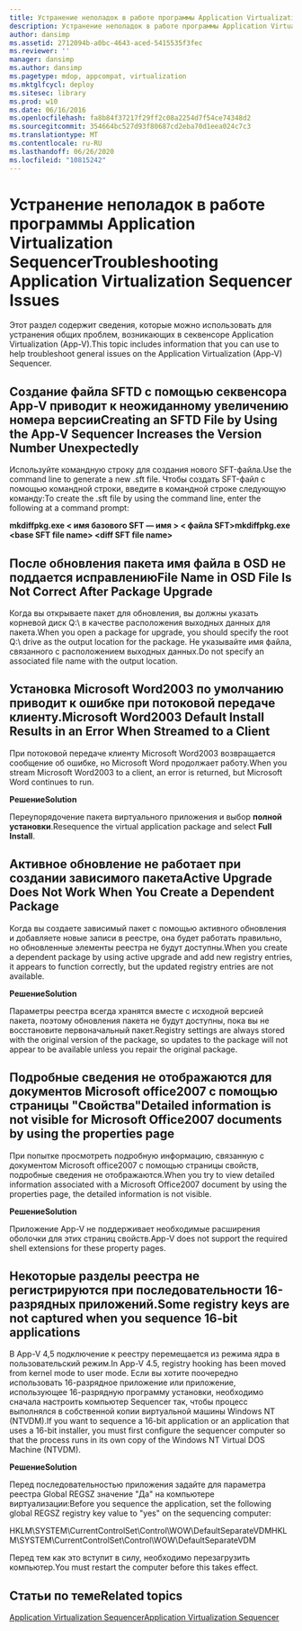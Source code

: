 ```yaml
---
title: Устранение неполадок в работе программы Application Virtualization Sequencer
description: Устранение неполадок в работе программы Application Virtualization Sequencer
author: dansimp
ms.assetid: 2712094b-a0bc-4643-aced-5415535f3fec
ms.reviewer: ''
manager: dansimp
ms.author: dansimp
ms.pagetype: mdop, appcompat, virtualization
ms.mktglfcycl: deploy
ms.sitesec: library
ms.prod: w10
ms.date: 06/16/2016
ms.openlocfilehash: fa8b84f37217f29ff2c08a2254d7f54ce74348d2
ms.sourcegitcommit: 354664bc527d93f80687cd2eba70d1eea024c7c3
ms.translationtype: MT
ms.contentlocale: ru-RU
ms.lasthandoff: 06/26/2020
ms.locfileid: "10815242"
---
```

# <span data-ttu-id="ba013-103">Устранение неполадок в работе программы Application Virtualization Sequencer</span><span class="sxs-lookup"><span data-stu-id="ba013-103">Troubleshooting Application Virtualization Sequencer Issues</span></span>


<span data-ttu-id="ba013-104">Этот раздел содержит сведения, которые можно использовать для устранения общих проблем, возникающих в секвенсоре Application Virtualization (App-V).</span><span class="sxs-lookup"><span data-stu-id="ba013-104">This topic includes information that you can use to help troubleshoot general issues on the Application Virtualization (App-V) Sequencer.</span></span>

## <span data-ttu-id="ba013-105">Создание файла SFTD с помощью секвенсора App-V приводит к неожиданному увеличению номера версии</span><span class="sxs-lookup"><span data-stu-id="ba013-105">Creating an SFTD File by Using the App-V Sequencer Increases the Version Number Unexpectedly</span></span>


<span data-ttu-id="ba013-106">Используйте командную строку для создания нового SFT-файла.</span><span class="sxs-lookup"><span data-stu-id="ba013-106">Use the command line to generate a new .sft file.</span></span> <span data-ttu-id="ba013-107">Чтобы создать SFT-файл с помощью командной строки, введите в командной строке следующую команду:</span><span class="sxs-lookup"><span data-stu-id="ba013-107">To create the .sft file by using the command line, enter the following at a command prompt:</span></span>

**<span data-ttu-id="ba013-108">mkdiffpkg.exe &lt; имя базового SFT — имя &gt; &lt; файла SFT&gt;</span><span class="sxs-lookup"><span data-stu-id="ba013-108">mkdiffpkg.exe &lt;base SFT file name&gt; &lt;diff SFT file name&gt;</span></span>**

## <a href="" id="file-name-in-osd-file-is-not-correct-after-package-upgrade-"></a><span data-ttu-id="ba013-109">После обновления пакета имя файла в OSD не поддается исправлению</span><span class="sxs-lookup"><span data-stu-id="ba013-109">File Name in OSD File Is Not Correct After Package Upgrade</span></span>


<span data-ttu-id="ba013-110">Когда вы открываете пакет для обновления, вы должны указать корневой диск Q:\\ в качестве расположения выходных данных для пакета.</span><span class="sxs-lookup"><span data-stu-id="ba013-110">When you open a package for upgrade, you should specify the root Q:\\ drive as the output location for the package.</span></span> <span data-ttu-id="ba013-111">Не указывайте имя файла, связанного с расположением выходных данных.</span><span class="sxs-lookup"><span data-stu-id="ba013-111">Do not specify an associated file name with the output location.</span></span>

## <span data-ttu-id="ba013-112">Установка Microsoft Word2003 по умолчанию приводит к ошибке при потоковой передаче клиенту.</span><span class="sxs-lookup"><span data-stu-id="ba013-112">Microsoft Word2003 Default Install Results in an Error When Streamed to a Client</span></span>


<span data-ttu-id="ba013-113">При потоковой передаче клиенту Microsoft Word2003 возвращается сообщение об ошибке, но Microsoft Word продолжает работу.</span><span class="sxs-lookup"><span data-stu-id="ba013-113">When you stream Microsoft Word2003 to a client, an error is returned, but Microsoft Word continues to run.</span></span>

**<span data-ttu-id="ba013-114">Решение</span><span class="sxs-lookup"><span data-stu-id="ba013-114">Solution</span></span>**

<span data-ttu-id="ba013-115">Переупорядочение пакета виртуального приложения и выбор **полной установки**.</span><span class="sxs-lookup"><span data-stu-id="ba013-115">Resequence the virtual application package and select **Full Install**.</span></span>

## <span data-ttu-id="ba013-116">Активное обновление не работает при создании зависимого пакета</span><span class="sxs-lookup"><span data-stu-id="ba013-116">Active Upgrade Does Not Work When You Create a Dependent Package</span></span>


<span data-ttu-id="ba013-117">Когда вы создаете зависимый пакет с помощью активного обновления и добавляете новые записи в реестре, она будет работать правильно, но обновленные элементы реестра не будут доступны.</span><span class="sxs-lookup"><span data-stu-id="ba013-117">When you create a dependent package by using active upgrade and add new registry entries, it appears to function correctly, but the updated registry entries are not available.</span></span>

**<span data-ttu-id="ba013-118">Решение</span><span class="sxs-lookup"><span data-stu-id="ba013-118">Solution</span></span>**

<span data-ttu-id="ba013-119">Параметры реестра всегда хранятся вместе с исходной версией пакета, поэтому обновления пакета не будут доступны, пока вы не восстановите первоначальный пакет.</span><span class="sxs-lookup"><span data-stu-id="ba013-119">Registry settings are always stored with the original version of the package, so updates to the package will not appear to be available unless you repair the original package.</span></span>

## <span data-ttu-id="ba013-120">Подробные сведения не отображаются для документов Microsoft office2007 с помощью страницы "Свойства"</span><span class="sxs-lookup"><span data-stu-id="ba013-120">Detailed information is not visible for Microsoft Office2007 documents by using the properties page</span></span>


<span data-ttu-id="ba013-121">При попытке просмотреть подробную информацию, связанную с документом Microsoft office2007 с помощью страницы свойств, подробные сведения не отображаются.</span><span class="sxs-lookup"><span data-stu-id="ba013-121">When you try to view detailed information associated with a Microsoft Office2007 document by using the properties page, the detailed information is not visible.</span></span>

**<span data-ttu-id="ba013-122">Решение</span><span class="sxs-lookup"><span data-stu-id="ba013-122">Solution</span></span>**

<span data-ttu-id="ba013-123">Приложение App-V не поддерживает необходимые расширения оболочки для этих страниц свойств.</span><span class="sxs-lookup"><span data-stu-id="ba013-123">App-V does not support the required shell extensions for these property pages.</span></span>

## <span data-ttu-id="ba013-124">Некоторые разделы реестра не регистрируются при последовательности 16-разрядных приложений.</span><span class="sxs-lookup"><span data-stu-id="ba013-124">Some registry keys are not captured when you sequence 16-bit applications</span></span>


<span data-ttu-id="ba013-125">В App-V 4,5 подключение к реестру перемещается из режима ядра в пользовательский режим.</span><span class="sxs-lookup"><span data-stu-id="ba013-125">In App-V 4.5, registry hooking has been moved from kernel mode to user mode.</span></span> <span data-ttu-id="ba013-126">Если вы хотите поочередно использовать 16-разрядное приложение или приложение, использующее 16-разрядную программу установки, необходимо сначала настроить компьютер Sequencer так, чтобы процесс выполнялся в собственной копии виртуальной машины Windows NT (NTVDM).</span><span class="sxs-lookup"><span data-stu-id="ba013-126">If you want to sequence a 16-bit application or an application that uses a 16-bit installer, you must first configure the sequencer computer so that the process runs in its own copy of the Windows NT Virtual DOS Machine (NTVDM).</span></span>

**<span data-ttu-id="ba013-127">Решение</span><span class="sxs-lookup"><span data-stu-id="ba013-127">Solution</span></span>**

<span data-ttu-id="ba013-128">Перед последовательностью приложения задайте для параметра реестра Global REGSZ значение "Да" на компьютере виртуализации:</span><span class="sxs-lookup"><span data-stu-id="ba013-128">Before you sequence the application, set the following global REGSZ registry key value to "yes" on the sequencing computer:</span></span>

<span data-ttu-id="ba013-129">HKLM\\SYSTEM\\CurrentControlSet\\Control\\WOW\\DefaultSeparateVDM</span><span class="sxs-lookup"><span data-stu-id="ba013-129">HKLM\\SYSTEM\\CurrentControlSet\\Control\\WOW\\DefaultSeparateVDM</span></span>

<span data-ttu-id="ba013-130">Перед тем как это вступит в силу, необходимо перезагрузить компьютер.</span><span class="sxs-lookup"><span data-stu-id="ba013-130">You must restart the computer before this takes effect.</span></span>

## <span data-ttu-id="ba013-131">Статьи по теме</span><span class="sxs-lookup"><span data-stu-id="ba013-131">Related topics</span></span>


[<span data-ttu-id="ba013-132">Application Virtualization Sequencer</span><span class="sxs-lookup"><span data-stu-id="ba013-132">Application Virtualization Sequencer</span></span>](application-virtualization-sequencer.md)

 

 






